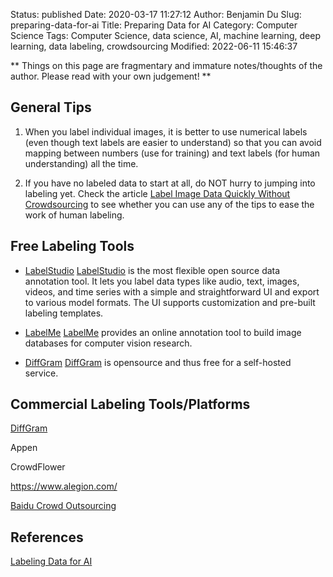 Status: published
Date: 2020-03-17 11:27:12
Author: Benjamin Du
Slug: preparing-data-for-ai
Title: Preparing Data for AI
Category: Computer Science
Tags: Computer Science, data science, AI, machine learning, deep learning, data labeling, crowdsourcing
Modified: 2022-06-11 15:46:37

**
Things on this page are fragmentary and immature notes/thoughts of the author.
Please read with your own judgement!
**


## General Tips

1. When you label individual images,
    it is better to use numerical labels 
    (even though text labels are easier to understand)
    so that you can avoid mapping between numbers (use for training)
    and text labels (for human understanding) all the time.

2. If you have no labeled data to start at all,
    do NOT hurry to jumping into labeling yet. 
    Check the article
    [Label Image Data Quickly Without Crowdsourcing](http://www.legendu.net/misc/blog/label-image-data-quickly-without-crowdsourcing/)
    to see whether you can use any of the tips to ease the work of human labeling.


## Free Labeling Tools 

- [LabelStudio](https://labelstud.io/)
    [LabelStudio](https://labelstud.io/)
    is the most flexible open source data annotation tool. 
    It lets you label data types like audio, text, images, videos, and time series 
    with a simple and straightforward UI and export to various model formats. 
    The UI supports customization and pre-built labeling templates.

- [LabelMe](http://labelme2.csail.mit.edu/Release3.0/index.php?message=1)
    [LabelMe](http://labelme2.csail.mit.edu/Release3.0/index.php?message=1)
    provides an online annotation tool to build image databases for computer vision research. 

- [DiffGram](https://diffgram.com/main/)
    [DiffGram](https://diffgram.com/main/)
    is opensource and thus free for a self-hosted service.

## Commercial Labeling Tools/Platforms

[DiffGram](https://diffgram.com/main/)

Appen

CrowdFlower

https://www.alegion.com/

[Baidu Crowd Outsourcing](https://zhongbao.baidu.com/mark/home/index)



## References

[Labeling Data for AI](http://www.legendu.net/misc/blog/labeling-data-for-ai/)
